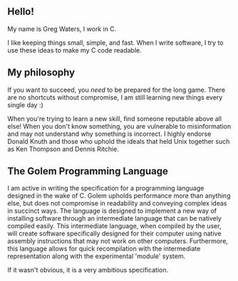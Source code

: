 ## Hello!
My name is Greg Waters, I work in C.

I like keeping things small, simple, and fast.
When I write software, I try to use these ideas to make my C code readable.

## My philosophy
If you want to succeed, you *need* to be prepared for the long game.
There are no shortcuts without compromise, I am still learning new things every single day :)

When you're trying to learn a new skill, find someone reputable above all else!
When you don't know something, you are vulnerable to misinformation and may not understand why something is incorrect.
I highly endorse Donald Knuth and those who uphold the ideals that held Unix together such as Ken Thompson and Dennis Ritchie.

## The Golem Programming Language
I am active in writing the specification for a programming language designed in the wake of C.
Golem upholds performance more than anything else, but does not compromise in readability and conveying complex ideas in succinct ways.
The language is designed to implement a new way of installing software through an intermediate language that can be natively compiled easily.
This intermediate language, when compiled by the user, will create software specifically designed for their computer using native assembly instructions that may not work on other computers.
Furthermore, this language allows for quick recompilation with the intermediate representation along with the experimental 'module' system.

If it wasn't obvious, it is a very ambitious specification.
